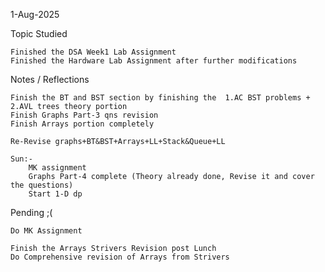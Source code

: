1-Aug-2025


Topic Studied

    Finished the DSA Week1 Lab Assignment
    Finished the Hardware Lab Assignment after further modifications

Notes / Reflections

    Finish the BT and BST section by finishing the  1.AC BST problems + 2.AVL trees theory portion
    Finish Graphs Part-3 qns revision
    Finish Arrays portion completely

    Re-Revise graphs+BT&BST+Arrays+LL+Stack&Queue+LL

    Sun:-
        MK assignment
        Graphs Part-4 complete (Theory already done, Revise it and cover the questions)
        Start 1-D dp

Pending ;(
    

    Do MK Assignment

    Finish the Arrays Strivers Revision post Lunch
    Do Comprehensive revision of Arrays from Strivers
